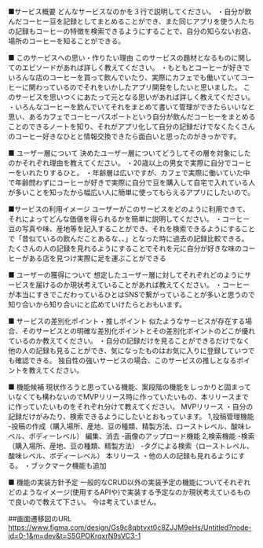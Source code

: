 ■サービス概要
どんなサービスなのかを３行で説明してください。
・自分が飲んだコーヒー豆を記録としてまとめることができ、また同じアプリを使う人たちの記録もコーヒーの特徴を検索できるようにすることで、自分の知らないお店、場所のコーヒーを知ることができる。

■ このサービスへの思い・作りたい理由
このサービスの題材となるものに関してのエピソードがあれば詳しく教えてください。
・もともとコーヒーが好きでいろんな店のコーヒーを買って飲んでいたり、実際にカフェでも働いていてコーヒーに関わっているのでそれをいかしたアプリ開発をしたいと思いました。
このサービスを思いつくにあたって元となる思いがあれば詳しく教えてください。
・いろんなコーヒーを飲んでいてそれをまとめて書いて管理ができたらいいなと思い、あるカフェでコーヒーパスポートという自分が飲んだコーヒーをまとめることのできるノートを知り、それがアプリ化して自分の記録だけでなくたくさんのコーヒー好きなひとと情報交換できたら面白いと思ったのがきっかです。

■ ユーザー層について
決めたユーザー層についてどうしてその層を対象にしたのかそれぞれ理由を教えてください。
・20歳以上の男女で実際に自分でコーヒーをいれたりするひと。
・年齢層は広いですが、カフェで実際に働いていた中で年齢問わずにコーヒーが好きで実際に自分で豆を購入して自宅で入れている人が多いことを知ったから幅広い人に簡単に使ってもらえるアプリにしたいので。

■サービスの利用イメージ
ユーザーがこのサービスをどのように利用できて、それによってどんな価値を得られるかを簡単に説明してください。
・コーヒー豆の写真や味、産地等を記入することができ、それを検索できるようにすることで「昔似ているの飲んだことあるな、、」となった時に過去の記録比較できる。
たくさんの人の記録を見れるようにすることでそれを元に自分が好きな味のコーヒーがある店を見つけ実際に足を運ぶことができる

■ ユーザーの獲得について
想定したユーザー層に対してそれぞれどのようにサービスを届けるのか現状考えていることがあれば教えてください。
・コーヒーが本当にすきでこだわっているひとはSNSで繋がっていることが多いと思うので知り合いから知り合いにと広めていけたらとおもいます。

■ サービスの差別化ポイント・推しポイント
似たようなサービスが存在する場合、そのサービスとの明確な差別化ポイントとその差別化ポイントのどこが優れているのか教えてください。
・自分の記録だけを見ることができるだけでなく他の人の記録も見ることができ、気になったものはお気に入りに登録していつでも確認できる。
独自性の強いサービスの場合、このサービスの推しとなるポイントを教えてください。

■ 機能候補
現状作ろうと思っている機能、案段階の機能をしっかりと固まっていなくても構わないのでMVPリリース時に作っていたいもの、本リリースまでに作っていたいものをそれぞれ分けて教えてください。
MVPリリース
・自分の記録だけがみたり、検索できるようにしたいとおもっています。
1,投稿管理機能
-投稿の作成（購入場所、産地、豆の種類、精製方法、ローストレベル、酸味レベル、ボディーレベル）
編集、消去
-画像のアップロード機能
2,検索機能
-検索（購入場所、産地、豆の種類、精製方法）
-タグによる検索（ローストレベル、酸味レベル、ボディーレベル）
本リリース
・他の人の記録も見れるようにする。
・ブックマーク機能も追加


■ 機能の実装方針予定
一般的なCRUD以外の実装予定の機能についてそれぞれどのようなイメージ(使用するAPIや)で実装する予定なのか現状考えているもので良いので教えて下さい。
今は考えていません。

##画面遷移図のURL
https://www.figma.com/design/Gs9c8qbtvxt0c8ZJJM9eHs/Untitled?node-id=0-1&m=dev&t=S5GPOKrqxrN9sVC3-1